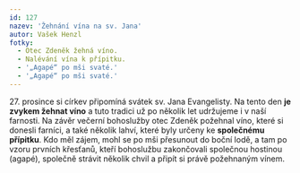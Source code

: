 ```yaml
---
id: 127
nazev: 'Žehnání vína na sv. Jana'
autor: Vašek Henzl
fotky:
  - Otec Zdeněk žehná víno.
  - Nalévání vína k přípitku.
  - '„Agapé“ po mši svaté.'
  - '„Agapé“ po mši svaté.'
---
```

<!-- Generated by XStandard version 2.0.0.0 on 2007-12-28T11:09:37 -->

<p>27. prosince si církev připomíná svátek sv. Jana Evangelisty. Na tento den <strong>je zvykem žehnat víno</strong> a tuto tradici už po několik let udržujeme i v naší farnosti. Na závěr večerní bohoslužby otec Zdeněk požehnal víno, které si donesli farníci, a také několik lahví, které byly určeny ke <strong>společnému přípitku</strong>. Kdo měl zájem, mohl se po mši přesunout do boční lodě, a tam po vzoru prvních křesťanů, kteří bohoslužbu zakončovali společnou hostinou (agapé), společně strávit několik chvil a připít si právě požehnaným vínem.</p>
